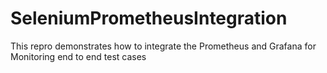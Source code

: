 # SeleniumPrometheusIntegration
This repro demonstrates how to integrate the Prometheus and Grafana for Monitoring end to end test cases

